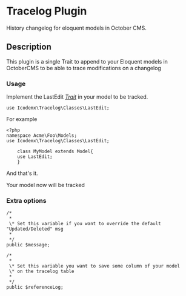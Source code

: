 # Tracelog Plugin

History changelog for eloquent models in October CMS.

## Description

This plugin is a single Trait to append to your Eloquent models in OctoberCMS to be able to trace modifications on a changelog

### Usage

Implement the LastEdit *[Trait](https://secure.php.net/manual/en/language.oop5.traits.php)* in your model to be tracked.

    use Icodemx\Tracelog\Classes\LastEdit;

For example

    <?php
    namespace Acme\Foo\Models;
    use Icodemx\Tracelog\Classes\LastEdit;

		class MyModel extends Model{
		use LastEdit;
		}

And that's it.

Your model now will be tracked

### Extra options

    /*
     *
	 \* Set this variable if you want to override the default "Updated/Deleted" msg
	 *
	 */
	public $message;

    /*
     *
	 \* Set this variable you want to save some column of your model
	 \* on the tracelog table
	 *
	 */
    public $referenceLog;
